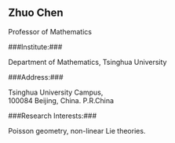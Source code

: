 ## Zhuo Chen ##


Professor of Mathematics




###Institute:###

Department of Mathematics, Tsinghua University

###Address:###

Tsinghua University Campus,  
100084
Beijing, China. P.R.China


###Research Interests:###

Poisson geometry, non-linear Lie theories.

 